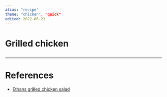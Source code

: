 ```yaml
---
alias: "recipe"
theme: "chicken", "quick"
edited: 2022-06-21
---
```

# Grilled chicken
## 


---
# References
- [Ethans grilled chicken salad](https://www.youtube.com/watch?v=v1VUg6r4yFA)